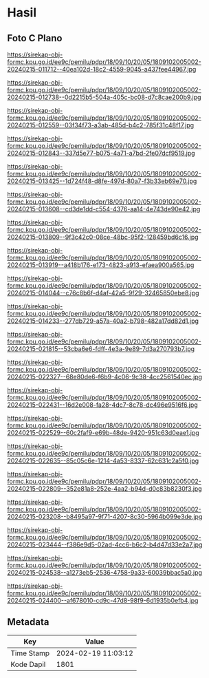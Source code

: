 # Hasil

## Foto C Plano

https://sirekap-obj-formc.kpu.go.id/ee9c/pemilu/pdpr/18/09/10/20/05/1809102005002-20240215-011712--40ea102d-18c2-4559-9045-a437fee44967.jpg

https://sirekap-obj-formc.kpu.go.id/ee9c/pemilu/pdpr/18/09/10/20/05/1809102005002-20240215-012738--0d2215b5-504a-405c-bc08-d7c8cae200b9.jpg

https://sirekap-obj-formc.kpu.go.id/ee9c/pemilu/pdpr/18/09/10/20/05/1809102005002-20240215-012559--03f34f73-a3ab-485d-b4c2-785f31c48f17.jpg

https://sirekap-obj-formc.kpu.go.id/ee9c/pemilu/pdpr/18/09/10/20/05/1809102005002-20240215-012843--337d5e77-b075-4a71-a7bd-2fe07dcf9519.jpg

https://sirekap-obj-formc.kpu.go.id/ee9c/pemilu/pdpr/18/09/10/20/05/1809102005002-20240215-013425--1d724f48-d8fe-497d-80a7-f3b33eb69e70.jpg

https://sirekap-obj-formc.kpu.go.id/ee9c/pemilu/pdpr/18/09/10/20/05/1809102005002-20240215-013608--cd3de1dd-c554-4376-aa14-4e743de90e42.jpg

https://sirekap-obj-formc.kpu.go.id/ee9c/pemilu/pdpr/18/09/10/20/05/1809102005002-20240215-013809--9f3c42c0-08ce-48bc-95f2-128459bd6c16.jpg

https://sirekap-obj-formc.kpu.go.id/ee9c/pemilu/pdpr/18/09/10/20/05/1809102005002-20240215-013919--a418b176-e173-4823-a913-efaea900a565.jpg

https://sirekap-obj-formc.kpu.go.id/ee9c/pemilu/pdpr/18/09/10/20/05/1809102005002-20240215-014044--c76c8b6f-d4af-42a5-9f29-32465850ebe8.jpg

https://sirekap-obj-formc.kpu.go.id/ee9c/pemilu/pdpr/18/09/10/20/05/1809102005002-20240215-014233--277db729-a57a-40a2-b798-482a17dd82d1.jpg

https://sirekap-obj-formc.kpu.go.id/ee9c/pemilu/pdpr/18/09/10/20/05/1809102005002-20240215-021815--53cba6e6-fdff-4e3a-9e89-7d3a270793b7.jpg

https://sirekap-obj-formc.kpu.go.id/ee9c/pemilu/pdpr/18/09/10/20/05/1809102005002-20240215-022327--68e80de6-f6b9-4c06-9c38-4cc2561540ec.jpg

https://sirekap-obj-formc.kpu.go.id/ee9c/pemilu/pdpr/18/09/10/20/05/1809102005002-20240215-022431--16d2e008-fa28-4dc7-8c78-dc496e9516f6.jpg

https://sirekap-obj-formc.kpu.go.id/ee9c/pemilu/pdpr/18/09/10/20/05/1809102005002-20240215-022529--60c2faf9-e69b-48de-9420-951c63d0eae1.jpg

https://sirekap-obj-formc.kpu.go.id/ee9c/pemilu/pdpr/18/09/10/20/05/1809102005002-20240215-022635--85c05c6e-1214-4a53-8337-62c631c2a5f0.jpg

https://sirekap-obj-formc.kpu.go.id/ee9c/pemilu/pdpr/18/09/10/20/05/1809102005002-20240215-022809--352e81a8-252e-4aa2-b94d-d0c83b8230f3.jpg

https://sirekap-obj-formc.kpu.go.id/ee9c/pemilu/pdpr/18/09/10/20/05/1809102005002-20240215-023208--b8495a97-9f71-4207-8c30-5964b099e3de.jpg

https://sirekap-obj-formc.kpu.go.id/ee9c/pemilu/pdpr/18/09/10/20/05/1809102005002-20240215-023444--f386e9d5-02ad-4cc6-b6c2-b4d47d33e2a7.jpg

https://sirekap-obj-formc.kpu.go.id/ee9c/pemilu/pdpr/18/09/10/20/05/1809102005002-20240215-024538--a1273eb5-2536-4758-9a33-60039bbac5a0.jpg

https://sirekap-obj-formc.kpu.go.id/ee9c/pemilu/pdpr/18/09/10/20/05/1809102005002-20240215-024400--af678010-cd9c-47d8-98f9-6d1935b0efb4.jpg


## Metadata

| Key        | Value               |
| ---------- | ------------------- |
| Time Stamp | 2024-02-19 11:03:12 |
| Kode Dapil | 1801                |



